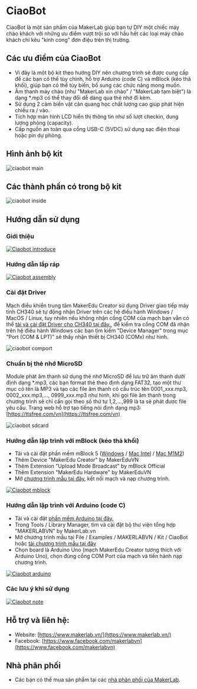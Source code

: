 # CiaoBot
CiaoBot là một sản phẩm của MakerLab giúp bạn tự DIY một chiếc máy chào khách với những ưu điểm vượt trội so với hầu hết các loại máy chào khách chỉ kêu "kính cong" đơn điệu trên thị trường.

## Các ưu điểm của CiaoBot

- Vì đây là một bộ kit theo hướng DIY nên chương trình sẽ được cung cấp để các bạn có thể tùy chỉnh, hỗ trợ Arduino (code C) và mBlock (kéo thả khối), giúp bạn có thể tùy biến, bổ sung các chức năng mong muốn.
- Âm thanh máy chào (như "MakerLab xin chào" / "MakerLab tạm biệt") là dạng *.mp3 có thể thay đổi dễ dàng qua thẻ nhớ đi kèm.
- Sử dụng 2 cảm biến vật cản quang học chất lượng cao giúp phát hiện chiều ra / vào.
- Tích hợp màn hình LCD hiển thị thông tin như số lượt checkin, dung lượng phòng (capacity).
- Cấp nguồn an toàn qua cổng USB-C (5VDC) sử dụng sạc điện thoại hoặc pin dự phòng.

## Hình ảnh bộ kit
![ciaobot main](/image/ciaobot1.png)

## Các thành phần có trong bộ kit
![ciaobot inside](/image/ciaobot2.png)

## Hướng dẫn sử dụng

### Giới thiệu
[![Ciaobot introduce](/image/introduce.png)](https://www.youtube.com/watch?v=pvLTHNnOPeM)

### Hướng dẫn lắp ráp
[![Ciaobot assembly](/image/assembly.png)](https://www.youtube.com/watch?v=QY7m3F5WTkc)

### Cài đặt Driver
Mạch điều khiển trung tâm MakerEdu Creator sử dụng Driver giao tiếp máy tính CH340 sẽ tự động nhận Driver trên các hệ điều hành Windows / MacOS / Linux, tuy nhiên nếu không nhận cổng COM của mạch bạn vẫn có thể [tải và cài đặt Driver cho CH340 tại đây.](https://www.makerlab.vn/ch340), để kiểm tra cổng COM đã nhận trên hệ điều hành Windows các bạn tìm kiếm "Device Manager" trong mục "Port (COM & LPT)" sẽ thấy nhận thiết bị CH340 (COMx) như hình.

![ciaobot comport](/image/comport.png)

### Chuẩn bị thẻ nhớ MicroSD
Module phát âm thanh sử dụng thẻ nhớ MicroSD để lưu trữ âm thanh dưới định dạng *.mp3, các bạn format thẻ theo định dạng FAT32, tạo một thư mục có tên là MP3 và tạo các file âm thanh có cấu trúc tên 0001_xxx.mp3, 0002_xxx.mp3,..., 0999_xxx.mp3 như hình, khi gọi file âm thanh trong chương trình sẽ chỉ cần gọi theo số thứ tự 1,2,...,999 là ta sẽ phát được file yêu cầu.
Trang web hỗ trợ tạo tiếng nói định dạng mp3: [https://ttsfree.com/vn](https://ttsfree.com/vn)

![ciaobot sdcard](/image/sdcard.png)

### Hướng dẫn lập trình với mBlock (kéo thả khối)
- Tải và cài đặt phần mềm mBlock 5 ([Windows](https://www.mediafire.com/file/ma55iajd7glwmbo/%255BMakerLab.vn%255D_mBlock_V5.4.3_for_Windows.zip/file) / [Mac Intel](https://www.mediafire.com/file/pjfngy6d7ktb55f/%255BMakerLab.vn%255D_mBlock_V5.4.3_for_Mac_Intel.zip/file) / [Mac M1M2](https://www.mediafire.com/file/mfdkgpgnpa7uv2s/%255BMakerLab.vn%255D_mBlock_V5.4.3_for_Mac_M1M2.zip/file))
- Thêm Device "MakerEdu Creator" by MakerEduVN
- Thêm Extension "Upload Mode Broadcast" by mBlock Official
- Thêm Extension "MakerEdu Hardware" by MakerEduVN
- Mở [chương trình mẫu tại đây](/mBlock5), kết nối mạch và nạp chương trình.

[![Ciaobot mblock](/image/mblock.png)](https://www.youtube.com/watch?v=fWIyjU7ekBY)

### Hướng dẫn lập trình với Arduino (code C)
- Tải và cài đặt [phần mềm Arduino tại đây.](https://www.arduino.cc/en/software)
- Trong Tools / Library Manager, tìm và cài đặt bộ thư viện tổng hợp "MAKERLABVN" by MakerLab.vn
- Mở chương trình mẫu tại File / Examples / MAKERLABVN / Kit / CiaoBot hoặc [tải chương trình mẫu tại đây](/arduino)
- Chọn board là Arduino Uno (mạch MakerEdu Creator tương thích với Arduino Uno), chọn đúng cổng COM Port của mạch và tiến hành nạp chương trình.

[![Ciaobot arduino](/image/arduino.png)](https://www.youtube.com/watch?v=XfQZ-G5rleQ)

### Các lưu ý khi sử dụng
[![Ciaobot note](/image/note.png)](https://www.youtube.com/watch?v=Bjzt4SOK1gk)

## Hỗ trợ và liên hệ:
- Website: [https://www.makerlab.vn/](https://www.makerlab.vn/)
- Facebook: [https://www.facebook.com/makerlabvn](https://www.facebook.com/makerlabvn)

## Nhà phân phối
- Các bạn có thể mua sản phẩm tại các [nhà phân phối của MakerLab](https://www.makerlab.vn/distributor/).
